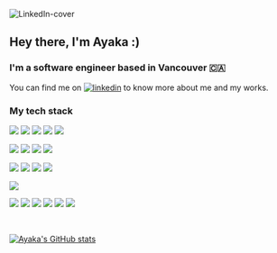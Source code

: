 ![LinkedIn-cover](https://user-images.githubusercontent.com/60804249/178135673-74c83548-1d1a-4f9f-a7cd-42ee341bd3e4.png)

## Hey there, I'm Ayaka :)

### I'm a software engineer based in Vancouver 🇨🇦

You can find me on <a href="https://www.linkedin.com/in/ayaka-yasuda-7ab597197">![linkedin](https://user-images.githubusercontent.com/37020406/117369945-8117dd00-ae7a-11eb-89b3-1b5d859eb4f8.png)</a> to know more about me and my works.  


### My tech stack

![](https://img.shields.io/badge/Language-JavaScript-informational?style=flat&logo=javascript&logoColor=white&color=f1c0e8)
![](https://img.shields.io/badge/Language-TypeScript-informational?style=flat&logo=typescript&logoColor=white&color=f1c0e8)
![](https://img.shields.io/badge/Language-Node.js-informational?style=flat&logo=node.js&logoColor=white&color=f1c0e8)
![](https://img.shields.io/badge/Language-HTML-informational?style=flat&logo=html5&logoColor=white&color=f1c0e8)
![](https://img.shields.io/badge/Language-CSS-informational?style=flat&logo=css3&logoColor=white&color=f1c0e8)

![](https://img.shields.io/badge/Framework-React-informational?style=flat&logo=react&logoColor=white&color=ffcfd2)
![](https://img.shields.io/badge/Library-Redux-informational?style=flat&logo=redux&logoColor=white&color=ffcfd2)
![](https://img.shields.io/badge/Library-Next.js-informational?style=flat&logo=next.js&logoColor=white&color=ffcfd2)
![](https://img.shields.io/badge/Framework-Express-informational?style=flat&logo=express&logoColor=white&color=ffcfd2)

![](https://img.shields.io/badge/Database-MySQL-informational?style=flat&logo=mysql&logoColor=white&color=98f5e1)
![](https://img.shields.io/badge/Database-PostgreSQL-informational?style=flat&logo=postgresql&logoColor=white&color=98f5e1)
![](https://img.shields.io/badge/Database-AmazonDynamoDB-informational?style=flat&logo=amazon-dynamodb&logoColor=white&color=98f5e1)
![](https://img.shields.io/badge/Database-MongoDB-informational?style=flat&logo=mongodb&logoColor=white&color=98f5e1)

![](https://img.shields.io/badge/CICD-GitHubActions-informational?style=flat&logo=githubactions&logoColor=white&color=bde0fe)  

![](https://img.shields.io/badge/Other-AWS-informational?style=flat&logo=amazon-aws&logoColor=white&color=fbf8cc)
![](https://img.shields.io/badge/Other-GraphQL-informational?style=flat&logo=graphql&logoColor=white&color=fbf8cc)
![](https://img.shields.io/badge/Other-Vercel-informational?style=flat&logo=vercel&logoColor=white&color=fbf8cc)
![](https://img.shields.io/badge/Other-Heroku-informational?style=flat&logo=heroku&logoColor=white&color=fbf8cc)
![](https://img.shields.io/badge/Other-Firebase-informational?style=flat&logo=firebase&logoColor=white&color=fbf8cc)
![](https://img.shields.io/badge/Other-Swagger-informational?style=flat&logo=swagger&logoColor=white&color=fbf8cc)

<br>

[![Ayaka's GitHub stats](https://github-readme-stats.vercel.app/api?username=AyakaYasuda&theme=cobalt&show_icons=true&count_private=true)](https://github-readme-stats.vercel.app/api?username=AyakaYasuda&theme=cobalt&show_icons=true&count_private=true)
